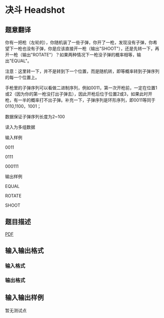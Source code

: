 # 决斗 Headshot

## 题意翻译

你有一把枪（左轮的），你随机装了一些子弹，你开了一枪，发现没有子弹，你希望下一枪也没有子弹，你是应该直接开一枪（输出"SHOOT"），还是先转一下，再开一枪（输出"ROTATE"）？如果两种情况下一枪没子弹的概率相等，输出"EQUAL"。

注意：这里转一下，并不是转到下一个位置，而是随机转，即等概率转到子弹序列的每一个位置上。

手枪里的子弹序列可以看做二进制序列，例如0011，第一次开枪前，一定在位置1或2（因为你的第一枪没打出子弹去），因此开枪后位于位置2或3，如果此时开枪，有一半的概率打不出子弹。补充一下，子弹序列是环形序列，即0011等同于0110,1100，1001；

数据保证子弹序列长度为2~100

读入为多组数据

输入样例

0011

0111

000111

输出样例

EQUAL

ROTATE

SHOOT

## 题目描述

[problemUrl]: https://uva.onlinejudge.org/index.php?option=com_onlinejudge&Itemid=8&category=825&page=show_problem&problem=4511

[PDF](https://uva.onlinejudge.org/external/16/p1636.pdf)

## 输入输出格式

### 输入格式

### 输出格式

## 输入输出样例

暂无测试点

